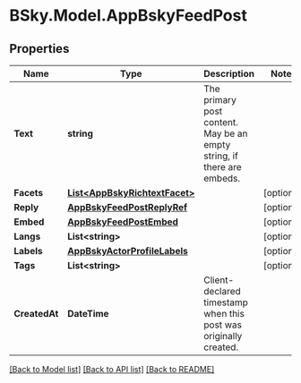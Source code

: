 # BSky.Model.AppBskyFeedPost

## Properties

Name | Type | Description | Notes
------------ | ------------- | ------------- | -------------
**Text** | **string** | The primary post content. May be an empty string, if there are embeds. | 
**Facets** | [**List&lt;AppBskyRichtextFacet&gt;**](AppBskyRichtextFacet.md) |  | [optional] 
**Reply** | [**AppBskyFeedPostReplyRef**](AppBskyFeedPostReplyRef.md) |  | [optional] 
**Embed** | [**AppBskyFeedPostEmbed**](AppBskyFeedPostEmbed.md) |  | [optional] 
**Langs** | **List&lt;string&gt;** |  | [optional] 
**Labels** | [**AppBskyActorProfileLabels**](AppBskyActorProfileLabels.md) |  | [optional] 
**Tags** | **List&lt;string&gt;** |  | [optional] 
**CreatedAt** | **DateTime** | Client-declared timestamp when this post was originally created. | 

[[Back to Model list]](../README.md#documentation-for-models) [[Back to API list]](../README.md#documentation-for-api-endpoints) [[Back to README]](../README.md)

